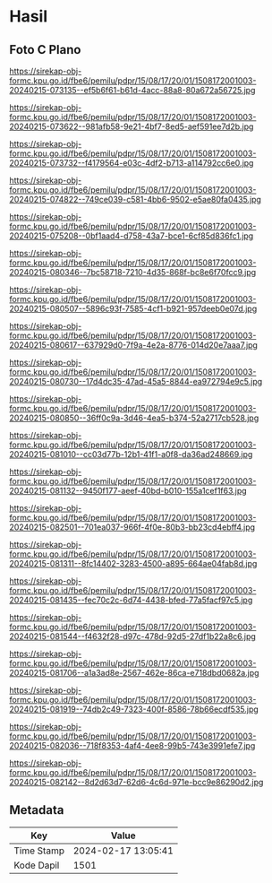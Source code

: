 # Hasil

## Foto C Plano

https://sirekap-obj-formc.kpu.go.id/fbe6/pemilu/pdpr/15/08/17/20/01/1508172001003-20240215-073135--ef5b6f61-b61d-4acc-88a8-80a672a56725.jpg

https://sirekap-obj-formc.kpu.go.id/fbe6/pemilu/pdpr/15/08/17/20/01/1508172001003-20240215-073622--981afb58-9e21-4bf7-8ed5-aef591ee7d2b.jpg

https://sirekap-obj-formc.kpu.go.id/fbe6/pemilu/pdpr/15/08/17/20/01/1508172001003-20240215-073732--f4179564-e03c-4df2-b713-a114792cc6e0.jpg

https://sirekap-obj-formc.kpu.go.id/fbe6/pemilu/pdpr/15/08/17/20/01/1508172001003-20240215-074822--749ce039-c581-4bb6-9502-e5ae80fa0435.jpg

https://sirekap-obj-formc.kpu.go.id/fbe6/pemilu/pdpr/15/08/17/20/01/1508172001003-20240215-075208--0bf1aad4-d758-43a7-bce1-6cf85d836fc1.jpg

https://sirekap-obj-formc.kpu.go.id/fbe6/pemilu/pdpr/15/08/17/20/01/1508172001003-20240215-080346--7bc58718-7210-4d35-868f-bc8e6f70fcc9.jpg

https://sirekap-obj-formc.kpu.go.id/fbe6/pemilu/pdpr/15/08/17/20/01/1508172001003-20240215-080507--5896c93f-7585-4cf1-b921-957deeb0e07d.jpg

https://sirekap-obj-formc.kpu.go.id/fbe6/pemilu/pdpr/15/08/17/20/01/1508172001003-20240215-080617--637929d0-7f9a-4e2a-8776-014d20e7aaa7.jpg

https://sirekap-obj-formc.kpu.go.id/fbe6/pemilu/pdpr/15/08/17/20/01/1508172001003-20240215-080730--17d4dc35-47ad-45a5-8844-ea972794e9c5.jpg

https://sirekap-obj-formc.kpu.go.id/fbe6/pemilu/pdpr/15/08/17/20/01/1508172001003-20240215-080850--36ff0c9a-3d46-4ea5-b374-52a2717cb528.jpg

https://sirekap-obj-formc.kpu.go.id/fbe6/pemilu/pdpr/15/08/17/20/01/1508172001003-20240215-081010--cc03d77b-12b1-41f1-a0f8-da36ad248669.jpg

https://sirekap-obj-formc.kpu.go.id/fbe6/pemilu/pdpr/15/08/17/20/01/1508172001003-20240215-081132--9450f177-aeef-40bd-b010-155a1cef1f63.jpg

https://sirekap-obj-formc.kpu.go.id/fbe6/pemilu/pdpr/15/08/17/20/01/1508172001003-20240215-082501--701ea037-966f-4f0e-80b3-bb23cd4ebff4.jpg

https://sirekap-obj-formc.kpu.go.id/fbe6/pemilu/pdpr/15/08/17/20/01/1508172001003-20240215-081311--8fc14402-3283-4500-a895-664ae04fab8d.jpg

https://sirekap-obj-formc.kpu.go.id/fbe6/pemilu/pdpr/15/08/17/20/01/1508172001003-20240215-081435--fec70c2c-6d74-4438-bfed-77a5facf97c5.jpg

https://sirekap-obj-formc.kpu.go.id/fbe6/pemilu/pdpr/15/08/17/20/01/1508172001003-20240215-081544--f4632f28-d97c-478d-92d5-27df1b22a8c6.jpg

https://sirekap-obj-formc.kpu.go.id/fbe6/pemilu/pdpr/15/08/17/20/01/1508172001003-20240215-081706--a1a3ad8e-2567-462e-86ca-e718dbd0682a.jpg

https://sirekap-obj-formc.kpu.go.id/fbe6/pemilu/pdpr/15/08/17/20/01/1508172001003-20240215-081919--74db2c49-7323-400f-8586-78b66ecdf535.jpg

https://sirekap-obj-formc.kpu.go.id/fbe6/pemilu/pdpr/15/08/17/20/01/1508172001003-20240215-082036--718f8353-4af4-4ee8-99b5-743e3991efe7.jpg

https://sirekap-obj-formc.kpu.go.id/fbe6/pemilu/pdpr/15/08/17/20/01/1508172001003-20240215-082142--8d2d63d7-62d6-4c6d-971e-bcc9e86290d2.jpg


## Metadata

| Key        | Value               |
| ---------- | ------------------- |
| Time Stamp | 2024-02-17 13:05:41 |
| Kode Dapil | 1501                |



